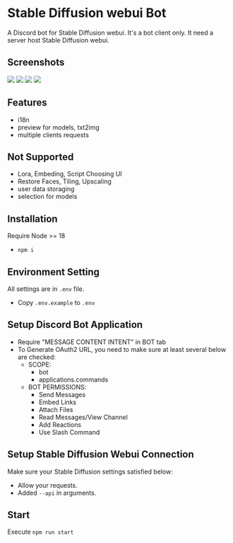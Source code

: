 # Stable Diffusion webui Bot

A Discord bot for Stable Diffusion webui. It's a bot client only. It need a server host Stable Diffusion webui.

## Screenshots

![](https://i.imgur.com/qtBuk6b.png)
![](https://i.imgur.com/GdRK9X3.png)
![](https://i.imgur.com/30zdTV1.png)
![](https://i.imgur.com/vvVzNK8.png)

## Features

- i18n
- preview for models, txt2img
- multiple clients requests

## Not Supported

- Lora, Embeding, Script Choosing UI
- Restore Faces, Tiling, Upscaling
- user data storaging
- selection for models

## Installation

Require Node >= 18

- `npm i`

## Environment Setting

All settings are in `.env` file.

- Copy `.env.example` to `.env`

## Setup Discord Bot Application

- Require "MESSAGE CONTENT INTENT" in BOT tab
- To Generate OAuth2 URL, you need to make sure at least several below are checked:
  - SCOPE:
    - bot
    - applications.commands
  - BOT PERMISSIONS:
    - Send Messages
    - Embed Links
    - Attach Files
    - Read Messages/View Channel
    - Add Reactions
    - Use Slash Command

## Setup Stable Diffusion Webui Connection

Make sure your Stable Diffusion settings satisfied below:

- Allow your requests.
- Added `--api` in arguments.

## Start

Execute `npm run start`
